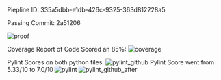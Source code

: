 Piepline ID: 335a5dbb-e1db-426c-9325-363d812228a5

Passing Commit: 2a51206

![proof](https://github.com/user-attachments/assets/325c2990-7400-4bf5-8cc8-e0ddfb37a868)

Coverage Report of Code Scored an 85%:
![coverage](https://github.com/user-attachments/assets/b40ad091-125e-4a2f-9c48-13496e61fb1e)

Pylint Scores on both python files: 
![pylint_github](https://github.com/user-attachments/assets/6916d116-f5bc-4014-ad59-cff3eeac20aa)
Pylint Score went from 5.33/10 to 7.0/10
![pylint](https://github.com/user-attachments/assets/39f8edb4-da6e-4798-a8f4-1b9bad1bd762)
![pylint_github_after](https://github.com/user-attachments/assets/8a85ec92-f389-4c55-aaea-d194a75da519)
